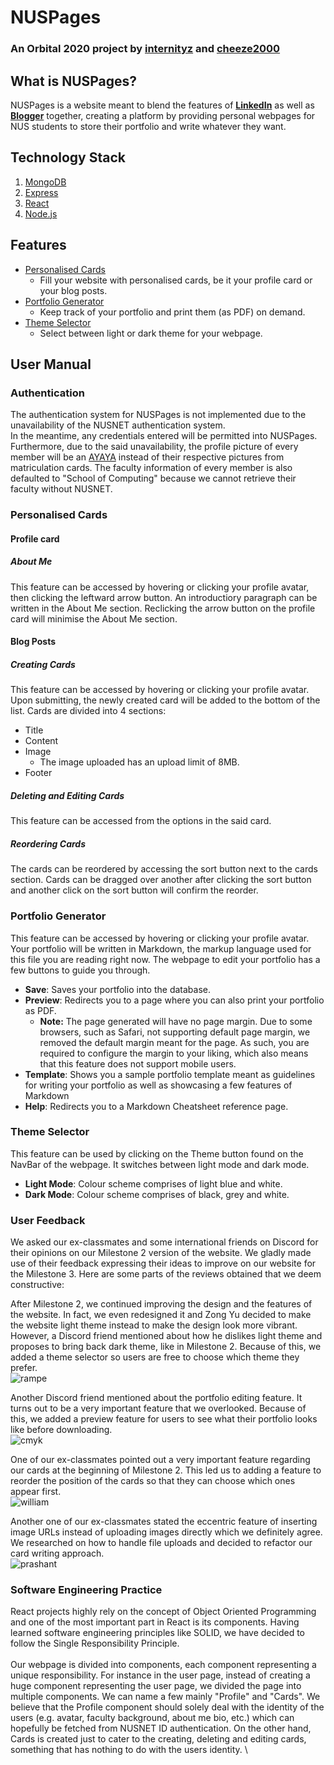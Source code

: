 # NUSPages
### An Orbital 2020 project by [internityz](https://github.com/internityz) and [cheeze2000](https://github.com/cheeze2000)

## What is NUSPages?
NUSPages is a website meant to blend the features of [**LinkedIn**](https://www.linkedin.com/) as well as [**Blogger**](https://www.blogger.com/about/) together, creating a platform by providing personal webpages for NUS students to store their portfolio and write whatever they want.

## Technology Stack
1. [MongoDB](https://www.mongodb.com/)
2. [Express](http://expressjs.com/)
3. [React](https://reactjs.org/)
4. [Node.js](https://nodejs.org/)

## Features
- [Personalised Cards](#personalised-cards)
  - Fill your website with personalised cards, be it your profile card or your blog posts.
- [Portfolio Generator](#portfolio-generator)
  - Keep track of your portfolio and print them (as PDF) on demand.
- [Theme Selector](#theme-selector)
  - Select between light or dark theme for your webpage.

## User Manual
### Authentication
The authentication system for NUSPages is not implemented due to the unavailability of the NUSNET authentication system. \
In the meantime, any credentials entered will be permitted into NUSPages. \
Furthermore, due to the said unavailability, the profile picture of every member will be an [AYAYA](https://www.frankerfacez.com/emoticon/162146-AYAYA) instead of their respective pictures from matriculation cards. The faculty information of every member is also defaulted to "School of Computing" because we cannot retrieve their faculty without NUSNET.

### Personalised Cards
#### Profile card
##### About Me
This feature can be accessed by hovering or clicking your profile avatar, then clicking the leftward arrow button. An introductiory paragraph can be written in the About Me section. Reclicking the arrow button on the profile card will minimise the About Me section.

#### Blog Posts
##### Creating Cards
This feature can be accessed by hovering or clicking your profile avatar. Upon submitting, the newly created card will be added to the bottom of the list. Cards are divided into 4 sections:
- Title
- Content
- Image
  - The image uploaded has an upload limit of 8MB.
- Footer

##### Deleting and Editing Cards
This feature can be accessed from the options in the said card.

##### Reordering Cards
The cards can be reordered by accessing the sort button next to the cards section. Cards can be dragged over another after clicking the sort button and another click on the sort button will confirm the reorder.

### Portfolio Generator
This feature can be accessed by hovering or clicking your profile avatar. Your portfolio will be written in Markdown, the markup language used for this file you are reading right now. The webpage to edit your portfolio has a few buttons to guide you through.
- **Save**: Saves your portfolio into the database.
- **Preview**: Redirects you to a page where you can also print your portfolio as PDF.
  - **Note:** The page generated will have no page margin. Due to some browsers, such as Safari, not supporting default page margin, we removed the default margin meant for the page. As such, you are required to configure the margin to your liking, which also means that this feature does not support mobile users.
- **Template**: Shows you a sample portfolio template meant as guidelines for writing your portfolio as well as showcasing a few features of Markdown
- **Help**: Redirects you to a Markdown Cheatsheet reference page.

### Theme Selector
This feature can be used by clicking on the Theme button found on the NavBar of the webpage. It switches between light mode and dark mode.
- **Light Mode**: Colour scheme comprises of light blue and white.
- **Dark Mode**: Colour scheme comprises of black, grey and white.

### User Feedback
We asked our ex-classmates and some international friends on Discord for their opinions on our Milestone 2 version of the website. We gladly made use of their feedback expressing their ideas to improve on our website for the Milestone 3. Here are some parts of the reviews obtained that we deem constructive:

After Milestone 2, we continued improving the design and the features of the website. In fact, we even redesigned it and Zong Yu decided to make the website light theme instead to make the design look more vibrant. However, a Discord friend mentioned about how he dislikes light theme and proposes to bring back dark theme, like in Milestone 2. Because of this, we added a theme selector so users are free to choose which theme they prefer. \
![rampe](https://cdn.discordapp.com/attachments/687552705144684558/736939345780670464/unknown.png)

Another Discord friend mentioned about the portfolio editing feature. It turns out to be a very important feature that we overlooked. Because of this, we added a preview feature for users to see what their portfolio looks like before downloading. \
![cmyk](https://cdn.discordapp.com/attachments/687552705144684558/736945086100668416/unknown.png)

One of our ex-classmates pointed out a very important feature regarding our cards at the beginning of Milestone 2. This led us to adding a feature to reorder the position of the cards so that they can choose which ones appear first. \
![william](https://cdn.discordapp.com/attachments/687552705144684558/736950689422508123/unknown.png)

Another one of our ex-classmates stated the eccentric feature of inserting image URLs instead of uploading images directly which we definitely agree. We researched on how to handle file uploads and decided to refactor our card writing approach. \
![prashant](https://cdn.discordapp.com/attachments/687552705144684558/736953822148296734/unknown.png)

### Software Engineering Practice
React projects highly rely on the concept of Object Oriented Programming and one of the most important part in React is its components. Having learned software engineering principles like SOLID, we have decided to follow the Single Responsibility Principle. \
\
Our webpage is divided into components, each component representing a unique responsibility. For instance in the user page, instead of creating a huge component representing the user page, we divided the page into multiple components. We can name a few mainly "Profile" and "Cards". We believe that the Profile component should solely deal with the identity of the users (e.g. avatar, faculty background, about me bio, etc.) which can hopefully be fetched from NUSNET ID authentication. On the other hand, Cards is created just to cater to the creating, deleting and editing cards, something that has nothing to do with the users identity. \

